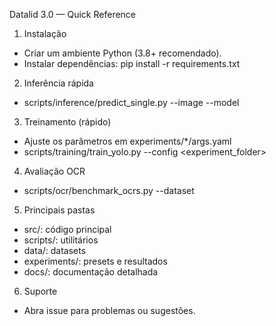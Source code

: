 Datalid 3.0 — Quick Reference

1) Instalação
- Criar um ambiente Python (3.8+ recomendado).
- Instalar dependências: pip install -r requirements.txt

2) Inferência rápida
- scripts/inference/predict_single.py --image <path> --model <path>

3) Treinamento (rápido)
- Ajuste os parâmetros em experiments/*/args.yaml
- scripts/training/train_yolo.py --config <experiment_folder>

4) Avaliação OCR
- scripts/ocr/benchmark_ocrs.py --dataset <path>

5) Principais pastas
- src/: código principal
- scripts/: utilitários
- data/: datasets
- experiments/: presets e resultados
- docs/: documentação detalhada

6) Suporte
- Abra issue para problemas ou sugestões.
